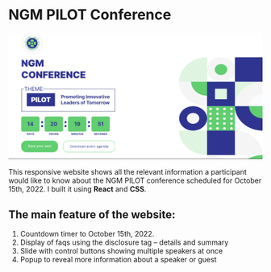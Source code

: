 # NGM PILOT Conference

![Desktop view of NGM PILOT Website](https://github.com/aishat-liasu/ngm-pilot/blob/main/src/images/ngm-pilot-desktop-view.png)

This responsive website shows all the relevant information a participant would like to know about the NGM PILOT conference scheduled for October 15th, 2022. I built it using **React** and **CSS**.

## The main feature of the website:

1. Countdown timer to October 15th, 2022.
2. Display of faqs using the disclosure tag – details and summary
3. Slide with control buttons showing multiple speakers at once
4. Popup to reveal more information about a speaker or guest
